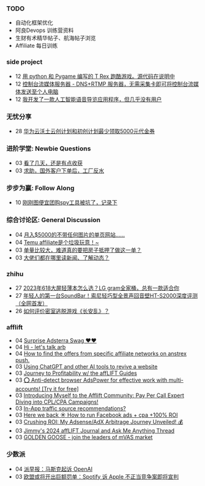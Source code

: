 ### TODO
-  自动化框架优化
-  阿良Devops 训练营资料
-  生财有术精华帖子、航海帖子浏览
-  Affiliate 每日训练

### side project
<!-- sideproject:START -->
-  12 [用 python 和 Pygame 编写的 T Rex 跑酷游戏。源代码在说明中](https://www.youtube.com/watch?v=pZySIXSelCA)
-  12 [控制台流媒体服务器 - DNS+RTMP 服务器，无需采集卡即可将控制台流媒体发送至个人电脑](https://github.com/Aioros/console-streaming-server)
-  12 [我开发了一款人工智能语音导览应用程序，但几乎没有用户](https://www.reddit.com/r/SideProject/comments/18gpp0e/ive_built_an_ai_audio_tour_app_but_have_almost_no/)<!-- sideproject:END -->


### 无忧分享
<!-- ruyo:START -->
-  28 [华为云沃土云创计划和初创计划最少领取5000元代金券](https://51.ruyo.net/18617.html)<!-- ruyo:END -->

### 进阶学堂: Newbie Questions
<!-- advertcn1:START -->
-  03 [看了几天，还是有点收获](https://www.advertcn.com/thread-114186-1-1.html)
-  03 [求助，国外客户下单后，工厂反水](https://www.advertcn.com/thread-114183-1-1.html)<!-- advertcn1:END -->

### 步步为赢: Follow Along
<!-- advertcn2:START -->
-  10 [刚刚图便宜团购spy工具被坑了，记录下](https://www.advertcn.com/thread-113954-1-1.html)<!-- advertcn2:END -->

### 综合讨论区: General Discussion
<!-- advertcn3:START -->
-  04 [月入$5000的不带任何图片的单页网站……](https://www.advertcn.com/thread-114196-1-1.html)
-  04 [Temu affiliate是个垃圾玩意！~](https://www.advertcn.com/thread-114191-1-1.html)
-  03 [单量比较大，难道真的要把房子抵押了做这一单？](https://www.advertcn.com/thread-114189-1-1.html)
-  03 [大佬们都在哪里读新闻、了解动态？](https://www.advertcn.com/thread-114184-1-1.html)<!-- advertcn3:END -->


### zhihu
<!-- zhihu:START -->
-  27 [2023年618大屏轻薄本怎么选？LG gram全家桶，总有一款适合你](http://zhuanlan.zhihu.com/p/632641888?utm_campaign=rss&utm_medium=rss&utm_source=rss&utm_content=title)
-  27 [年轻人的第一台SoundBar！索尼轻巧型全景声回音壁HT-S2000深度评测（全网首发）](http://zhuanlan.zhihu.com/p/630990296?utm_campaign=rss&utm_medium=rss&utm_source=rss&utm_content=title)
-  26 [如何评价密室逃脱游戏《长安乱》？](http://www.zhihu.com/question/563950552/answer/3045961312?utm_campaign=rss&utm_medium=rss&utm_source=rss&utm_content=title)<!-- zhihu:END -->

### afflift
<!-- afflift:START -->
-  04 [Surprise Adsterra Swag ❤️❤️](https://afflift.com/f/threads/surprise-adsterra-swag-%E2%9D%A4%EF%B8%8F%E2%9D%A4%EF%B8%8F.12704/)
-  04 [Hi - let&#39;s talk arb](https://afflift.com/f/threads/hi-lets-talk-arb.12740/)
-  04 [How to find the offers from specific affiliate networks on anstrex push.](https://afflift.com/f/threads/how-to-find-the-offers-from-specific-affiliate-networks-on-anstrex-push.10492/)
-  03 [Using ChatGPT and other AI tools to revive a website](https://afflift.com/f/threads/using-chatgpt-and-other-ai-tools-to-revive-a-website.12532/)
-  03 [Journey to Profitability w/ the affLIFT Guides](https://afflift.com/f/threads/journey-to-profitability-w-the-afflift-guides.10148/)
-  03 [⭕ Anti-detect browser AdsPower for effective work with multi-accounts! [Try it for free]](https://afflift.com/f/threads/%E2%AD%95-anti-detect-browser-adspower-for-effective-work-with-multi-accounts-try-it-for-free.8805/)
-  03 [Introducing Myself to the Afflift Community: Pay Per Call Expert Diving into CPL/CPA Campaigns!](https://afflift.com/f/threads/introducing-myself-to-the-afflift-community-pay-per-call-expert-diving-into-cpl-cpa-campaigns.12516/)
-  03 [In-App traffic source recommendations?](https://afflift.com/f/threads/in-app-traffic-source-recommendations.12739/)
-  03 [Here we back ☀️ How to run Facebook ads + cpa +100% ROI](https://afflift.com/f/threads/here-we-back-%E2%98%80%EF%B8%8F-how-to-run-facebook-ads-cpa-100-roi.12146/)
-  03 [Crushing ROI: My Adsense/AdX Arbitrage Journey Unveiled! 💰](https://afflift.com/f/threads/crushing-roi-my-adsense-adx-arbitrage-journey-unveiled-%F0%9F%92%B0.12228/)
-  03 [Jimmy&#39;s 2024 affLIFT Journal and Ask Me Anything Thread](https://afflift.com/f/threads/jimmys-2024-afflift-journal-and-ask-me-anything-thread.12559/)
-  03 [GOLDEN GOOSE - join the leaders of mVAS market](https://afflift.com/f/threads/golden-goose-join-the-leaders-of-mvas-market.5191/)<!-- afflift:END -->

### 少数派
<!-- sspai:START -->
-  04 [派早报：马斯克起诉 OpenAI](https://sspai.com/post/86873)
-  03 [欧盟或将开出巨额罚单：Spotify 诉 Apple 不正当竞争案即将宣判](https://sspai.com/post/86850)<!-- sspai:END -->
